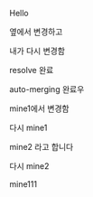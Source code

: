 Hello

옆에서 변경하고

내가 다시 변경함

resolve 완료

auto-merging 완료우

mine1에서 변경함

다시 mine1

mine2 라고 합니다

다시 mine2

mine111